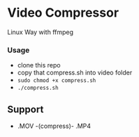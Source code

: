 # Video Compressor
Linux Way with ffmpeg

### Usage
- clone this repo
- copy that compress.sh into video folder
- `sudo chmod +x compress.sh`
- `./compress.sh`

## Support 
- .MOV -(compress)- .MP4
